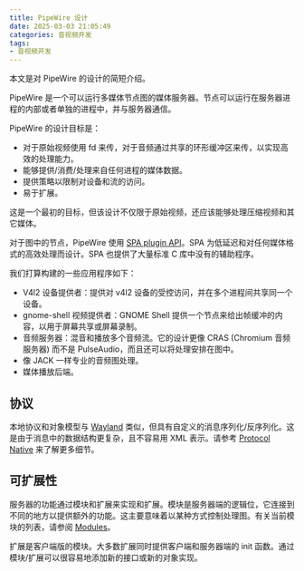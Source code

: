 ```yaml
---
title: PipeWire 设计
date: 2025-03-03 21:05:49
categories: 音视频开发
tags:
- 音视频开发
---
```


本文是对 PipeWire 的设计的简短介绍。

PipeWire 是一个可以运行多媒体节点图的媒体服务器。节点可以运行在服务器进程的内部或者单独的进程中，并与服务器通信。

PipeWire 的设计目标是：

 * 对于原始视频使用 fd 来传，对于音频通过共享的环形缓冲区来传，以实现高效的处理能力。
 * 能够提供/消费/处理来自任何进程的媒体数据。
 * 提供策略以限制对设备和流的访问。
 * 易于扩展。

这是一个最初的目标，但该设计不仅限于原始视频，还应该能够处理压缩视频和其它媒体。

对于图中的节点，PipeWire 使用 [SPA plugin API](https://docs.pipewire.org/page_spa.html)。SPA 为低延迟和对任何媒体格式的高效处理而设计。SPA 也提供了大量标准 C 库中没有的辅助程序。

我们打算构建的一些应用程序如下：

 * V4l2 设备提供者：提供对 v4l2 设备的受控访问，并在多个进程间共享同一个设备。
 * gnome-shell 视频提供者：GNOME Shell 提供一个节点来给出帧缓冲的内容，以用于屏幕共享或屏幕录制。
 * 音频服务器：混音和播放多个音频流。它的设计更像 CRAS (Chromium 音频服务器) 而不是 PulseAudio，而且还可以将处理安排在图中。
 * 像 JACK 一样专业的音频图处理。
 * 媒体播放后端。

## 协议

本地协议和对象模型与 [Wayland](https://wayland.freedesktop.org/) 类似，但具有自定义的消息序列化/反序列化。这是由于消息中的数据结构更复杂，且不容易用 XML 表示。请参考 [Protocol Native](https://docs.pipewire.org/page_module_protocol_native.html) 来了解更多细节。

## 可扩展性

服务器的功能通过模块和扩展来实现和扩展。模块是服务器端的逻辑位，它连接到不同的地方以提供额外的功能。这主要意味着以某种方式控制处理图。有关当前模块的列表，请参阅 [Modules](https://docs.pipewire.org/page_modules.html)。

扩展是客户端版的模块。大多数扩展同时提供客户端和服务器端的 init 函数。通过模块/扩展可以很容易地添加新的接口或新的对象实现。












